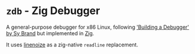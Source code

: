 # `zdb` - Zig Debugger

A general-purpose debugger for x86 Linux, following ['Building a Debugger' by Sy Brand](https://nostarch.com/building-a-debugger) but implemented in [Zig](https://ziglang.org/).

It uses [linenoize](https://github.com/joachimschmidt557/linenoize) as a zig-native `readline` replacement.
